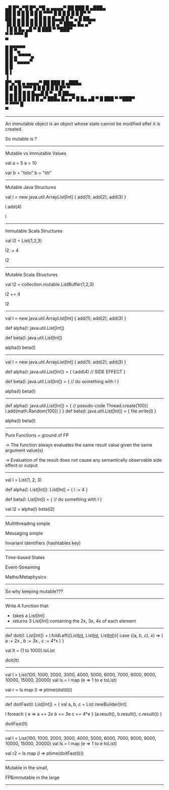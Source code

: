 

▄█ █▀▄▀█ █▀▄▀█   ▄     ▄▄▄▄▀ ██   ███   █     ▄███▄                  
██ █ █ █ █ █ █    █ ▀▀▀ █    █ █  █  █  █     █▀   ▀                 
██ █ ▄ █ █ ▄ █ █   █    █    █▄▄█ █ ▀ ▄ █     ██▄▄                   
▐█ █   █ █   █ █   █   █     █  █ █  ▄▀ ███▄  █▄   ▄▀                
 ▐    █     █  █▄ ▄█  ▀         █ ███       ▀ ▀███▀                  
     ▀     ▀    ▀▀▀            █                                     
                              ▀                                      
                                ▄      ▄▄▄▄▄                         
                                 █    █     ▀▄                       
                            █     █ ▄  ▀▀▀▀▄                         
                             █    █  ▀▄▄▄▄▀                          
                              █  █                                   
                               █▐                                    
                               ▐                                     
                        █▀▄▀█   ▄     ▄▄▄▄▀ ██   ███   █     ▄███▄   
                        █ █ █    █ ▀▀▀ █    █ █  █  █  █     █▀   ▀  
                        █ ▄ █ █   █    █    █▄▄█ █ ▀ ▄ █     ██▄▄    
                        █   █ █   █   █     █  █ █  ▄▀ ███▄  █▄   ▄▀ 
                           █  █▄ ▄█  ▀         █ ███       ▀ ▀███▀   
                          ▀    ▀▀▀            █                      
                                             ▀                   
   





---




An immutable object is an object whose state cannot be modified after it is created.

So mutable is ?







---

Mutable vs Immutable Values



val a = 5
a = 10

var b = "toto"
b = "titi"




---

Mutable Java Structures



val l = new java.util.ArrayList[Int] {
          add(1); add(2); add(3)
        }

l.add(4)

l


---

Immutable Scala Structures



val l2 = List(1,2,3)

l2 :+ 4

l2




---

Mutable Scala Structures



val l2 = collection.mutable.ListBuffer(1,2,3)

l2 += 4

l2




---



val l = new java.util.ArrayList[Int] { add(1); add(2); add(3) }


def alpha(l: java.util.List[Int])

def beta(l: java.util.List[Int])

alpha(l)
beta(l)


---

val l = new java.util.ArrayList[Int] { add(1); add(2); add(3) }

def alpha(l: java.util.List[Int]) = { 
  l.add(4) // SIDE EFFECT
}

def beta(l: java.util.List[Int]) = { 
  // do something with l
}

alpha(l)
beta(l)

---


def alpha(l: java.util.List[Int]) = { 
  // pseudo-code
  Thread.create(100){
    l.add(math.Random(100))
  }
}
def beta(l: java.util.List[Int]) = { file.write(l) }

alpha(l)
beta(l)


---


Pure Functions = ground of FP


-> The function always evaluates the same result value given the same argument value(s)


-> Evaluation of the result does not cause any semantically observable side effect or output





---

val l = List(1, 2, 3)

def alpha(l: List[Int]): List[Int] = { 
  l :+ 4
}

def beta(l: List[Int]) = { 
  // do something with l
}

val l2 = alpha(l)
beta(l2)

---




Multithreading simple

Messaging simple

Invariant identifiers (hashtables key)





---





Time-based States

Event-Streaming

Maths/Metaphysics




---





So why keeping mutable???








---






Write A function that:
- takes a List[Int]
- returns 3 List[Int] containing the 2x, 3x, 4x of each element





---


def doit(l: List[Int]) = l.foldLeft((List[Int](), List[Int](), List[Int]())){ case ((a, b, c), x) =>
  (   a :+ 2*x
    , b :+ 3*x
    , c :+ 4*x
  )
}

val lt = (1 to 1000).toList

doit(lt)


--- 




val l = List(100, 1000, 2000, 3000, 4000, 5000, 6000, 7000, 8000, 9000, 10000, 15000, 20000)
val ls = l map (e => 1 to e toList)

val r = ls map (l => ptime(doit(l)))






---

def doitFast(l: List[Int]) = {
  val a, b, c = List.newBuilder[Int]

  l foreach { e =>
    a += 2*e
    b += 3*e
    c += 4*e
  }
  (a.result(), b.result(), c.result())
}

doitFast(lt)

---





val l = List(100, 1000, 2000, 3000, 4000, 5000, 6000, 7000, 8000, 9000, 10000, 15000, 20000)
val ls = l map (e => 1 to e toList)

val r2 = ls map (l => ptime(doitFast(l)))





---





Mutable in the small,

FP&immutable in the large
  





---